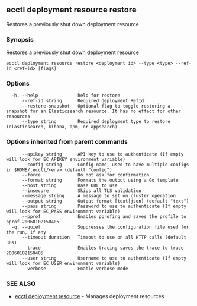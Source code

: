 ## ecctl deployment resource restore

Restores a previously shut down deployment resource

### Synopsis

Restores a previously shut down deployment resource

```
ecctl deployment resource restore <deployment id> --type <type> --ref-id <ref-id> [flags]
```

### Options

```
  -h, --help               help for restore
      --ref-id string      Required deployment RefId
      --restore-snapshot   Optional flag to toggle restoring a snapshot for an Elasticsearch resource. It has no effect for other resources
      --type string        Required deployment type to restore (elasticsearch, kibana, apm, or appsearch)
```

### Options inherited from parent commands

```
      --apikey string      API key to use to authenticate (If empty will look for EC_APIKEY environment variable)
      --config string      Config name, used to have multiple configs in $HOME/.ecctl/<env> (default "config")
      --force              Do not ask for confirmation
      --format string      Formats the output using a Go template
      --host string        Base URL to use
      --insecure           Skips all TLS validation
      --message string     A message to set on cluster operation
      --output string      Output format [text|json] (default "text")
      --pass string        Password to use to authenticate (If empty will look for EC_PASS environment variable)
      --pprof              Enables pprofing and saves the profile to pprof-20060102150405
  -q, --quiet              Suppresses the configuration file used for the run, if any
      --timeout duration   Timeout to use on all HTTP calls (default 30s)
      --trace              Enables tracing saves the trace to trace-20060102150405
      --user string        Username to use to authenticate (If empty will look for EC_USER environment variable)
      --verbose            Enable verbose mode
```

### SEE ALSO

* [ecctl deployment resource](ecctl_deployment_resource.md)	 - Manages deployment resources

